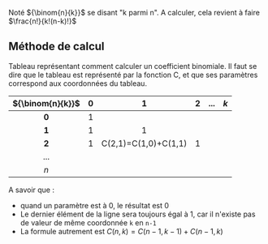 Noté ${\binom{n}{k}}$ se disant "k parmi n".
A calculer, cela revient à faire $\frac{n!}{k!(n-k)!}$
## Méthode de calcul
Tableau représentant comment calculer un coefficient binomiale.
Il faut se dire que le tableau est représenté par la fonction C, et que ses paramètres correspond aux coordonnées du tableau.

| ${\binom{n}{k}}$ | **0** | **1** | **2** | $...$ | $k$ |
| :-: | :-: | :-: | :-: | :-: | :-: |
| **0** | 1 | | | | |
| **1** | 1 | 1 | | | |
| **2** | 1 | C(2,1)=C(1,0)+C(1,1) | 1 | | |
| $...$ | | | | | |
| $n$ | | | | | |
A savoir que :
- quand un paramètre est à 0, le résultat est 0
- Le dernier élément de la ligne sera toujours égal à 1, car il n'existe pas de valeur de même coordonnée `k` en `n-1`
- La formule autrement est $C(n,k)=C(n-1,k-1)+C(n-1,k)$
